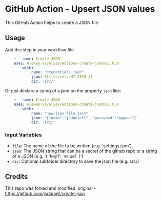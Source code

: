 # GitHub Action - Upsert JSON values

This GitHub Action helps to create a JSON file


## Usage

Add this step in your workflow file
```yaml
    -   name: Create JSON
    uses: Alexey-Savelyev/Actions-create-json@v1.0.0
        with:
            name: "credentials.json"
            json: ${{ secrets.MY_JSON }}
            dir: 'src/'
```

Or just declare a string of a json on the property `json` like:

```yaml
    -   name: Create JSON
    uses: Alexey-Savelyev/Actions-create-json@v1.0.0
        with:
            name: "new-json-file.json"
            json: '{"name":"jsdaniell", "password":"mypass"}'
            dir: 'src/'
```

### Input Variables

- `file`: The name of the file to be written (e.g. 'settings.json')
- `json`: The JSON string that can be a secret of the github repo or a string of a JSON (e.g. '{ 'key1': 'value1' }')
- `dir`: Optional subfolder directory to save the json file (e.g. src/)


## Credits

This repo was forked and modified. original - https://github.com/jsdaniell/create-json
